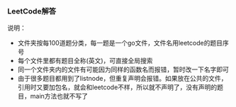 ### LeetCode解答
说明：
* 文件夹按每100道题分类，每一题是一个go文件，文件名用leetcode的题目序号
* 每个文件里都有题目全称(英文)，可直接全局搜索
* 同一个文件夹内的文件有可能因为同样的函数名而报错，暂时改一下名字即可
* 由于很多题目都用到了listnode，但重复声明会报错。如果放在公共的文件，引用时又要加包名，就会和leetcode不样，所以就不声明了，没有声明的题目，main方法也就不写了